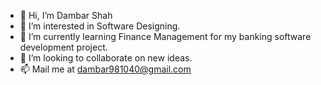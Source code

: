 - 👋 Hi, I’m Dambar Shah
- 👀 I’m interested in Software Designing.
- 🌱 I’m currently learning Finance Management for my banking software development project.
- 💞️ I’m looking to collaborate on new ideas.
- 📫 Mail me at dambar981040@gmail.com

<!---
Dambar981040/Dambar981040 is a ✨ special ✨ repository because its `README.md` (this file) appears on your GitHub profile.
You can click the Preview link to take a look at your changes.
--->
